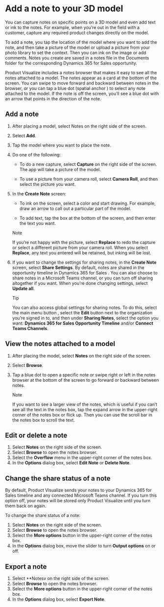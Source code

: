 

# Add a note to your 3D model

You can capture notes on specific points on a 3D model and even add text or ink to the notes. For example, when you’re out in the field with a customer, capture any required product changes directly on the model. 

To add a note, you tap the location of the model where you want to add the note, and then  take a picture of the model or upload a picture from your photo library to set the context.  Then you can ink on the image or add comments.  Notes you create are saved in a notes file in the Documents folder for the corresponding Dynamics 365 for Sales opportunity. 

Product Visualize includes a notes browser that makes it easy to see all the notes attached to a model. The notes appear as a card  at the bottom of the screen. You can swipe to move forward and backward between notes in the browser, or you can tap a blue dot (spatial anchor  ) to select any note attached to the model. If the note is off the screen, you’ll see a blue dot with an arrow that points in the direction of the note.  



## Add a note

1.	After placing a model, select Notes on the right side of the screen.
 
2.	Select **Add**.
 
3.	Tap the model where you want to place the note. 
 
4.	Do one of the following:

    -	To do a new capture, select **Capture** on the right side of the screen. The app will take a picture of the model.
    
    -	To use a picture from your camera roll, select **Camera Roll**, and then select the picture you want.
   
5.	In the **Create Note** screen:

    - To ink on the screen, select a color and start drawing. For example, draw an arrow  to call out a particular part of the model.
    
    - To add text, tap the box at the bottom of the screen, and then enter the text you want.
 
    > [!NOTE]
    > If you’re not happy with the picture, select **Replace** to redo the capture or select a different picture from your camera roll. When you select **Replace**, any text you entered will be retained, but inking will be lost. 
    
6.	If you want to change the settings for sharing notes, in the **Create Note** screen, select **Share Settings**. By default, notes are shared in the opportunity timeline in Dynamics 365 for Sales . You can also choose to share notes in a Microsoft Teams channel, or you can turn off sharing altogether if you want. When you’re done changing settings, select **Update all**.  
 
    > [!TIP]
    > You can also access global settings for sharing notes. To do this, select the main menu button  , select the **Edit** button next to the organization you’re signed in to, and then under **Sharing Notes**, select the option you want: **Dynamics 365 for Sales Opportunity Timeline** and/or **Connect Teams Channels**.
    

## View the notes attached to a model

1.	After placing the model, select **Notes** on the right side of the screen.
 
2.	Select **Browse**.  
 
3.	Tap a blue dot to open a specific note or swipe right or left in the notes browser at the bottom of the screen to go forward or backward between notes.

    > [!NOTE]
    > If you want to see a larger view of the notes, which is useful if you can’t see all the text in the notes box, tap the expand arrow   in the upper-right corner of the notes box or flick up. Then you can use the scroll bar in the notes box to scroll the text. 
  
## Edit or delete a note

1.	Select **Notes** on the right side of the screen.
2.	Select **Browse** to open the notes browser.
3.	Select the **Overflow** menu   in the upper-right corner of the notes box.
4.	In the **Options** dialog box, select **Edit Note** or **Delete Note**.
  
## Change the share status of a note

By default, Product Visualize sends your notes to your Dynamics 365 for Sales timeline and any connected Microsoft Teams channel. If you turn this option off, your notes will be stored only Product Visualize until you turn them back on again. 

To change the share status of a note:

1.	Select **Notes** on the right side of the screen.
2.	Select **Browse** to open the notes browser.
3.	Select the **More options** button   in the upper-right corner of the notes box.
4.	In the **Options** dialog box, move the slider to turn **Output options** on or off.  
 
## Export a note
1.	Select **Notesv on the right side of the screen.
2.	Select **Browse** to open the notes browser.
3.	Select the **More options** button   in the upper-right corner of the notes box.
4.	In the **Options** dialog box, select **Export Note**.   
